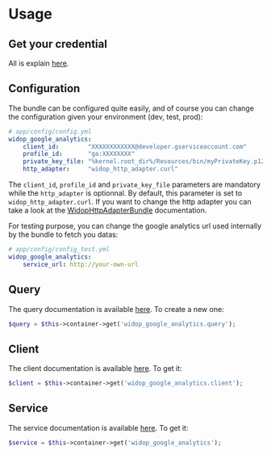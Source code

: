 # Usage

## Get your credential

All is explain [here](https://github.com/widop/google-analytics/blob/master/doc/usage.md#get-your-credentials).

## Configuration

The bundle can be configured quite easily, and of course you can change the configuration given your environment
(dev, test, prod):

``` yaml
# app/config/config.yml
widop_google_analytics:
    client_id:        "XXXXXXXXXXXX@developer.gserviceaccount.com"
    profile_id:       "ga:XXXXXXXX"
    private_key_file: "%kernel.root_dir%/Resources/bin/myPrivateKey.p12"
    http_adapter:     "widop_http_adapter.curl"
```

The `client_id`, `profile_id` and `private_key_file` parameters are mandatory while the `http_adapter` is optionnal.
By default, this parameter is set to `widop_http_adapter.curl`. If you want to change the http adapter you can take a
look at the [WidopHttpAdapterBundle](https://github.com/widop/WidopHttpAdapterBundle) documentation.

For testing purpose, you can change the google analytics url used internally by the bundle to fetch you datas:

``` yaml
# app/config/config_test.yml
widop_google_analytics:
    service_url: http://your-own-url
```

## Query

The query documentation is available [here](https://github.com/widop/google-analytics/blob/master/doc/usage.md#query).
To create a new one:

``` php
$query = $this->container->get('widop_google_analytics.query');
```

## Client

The client documentation is available [here](https://github.com/widop/google-analytics/blob/master/doc/usage.md#client).
To get it:

``` php
$client = $this->container->get('widop_google_analytics.client');
```

## Service

The service documentation is available [here](https://github.com/widop/google-analytics/blob/master/doc/usage.md#service).
To get it:

``` php
$service = $this->container->get('widop_google_analytics');
```
